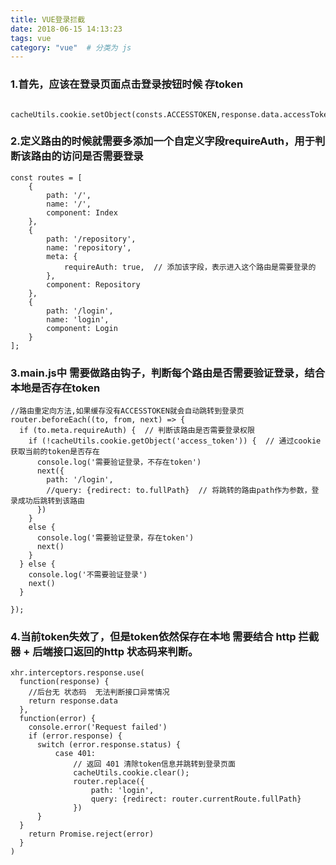 ```yaml
---
title: VUE登录拦截
date: 2018-06-15 14:13:23
tags: vue
category: "vue"  # 分类为 js
---
```





### **1.首先，应该在登录页面点击登录按钮时候 存token**
```
 cacheUtils.cookie.setObject(consts.ACCESSTOKEN,response.data.accessToken);
```

<!-- more -->

### **2.定义路由的时候就需要多添加一个自定义字段requireAuth，用于判断该路由的访问是否需要登录**
```
const routes = [
    {
        path: '/',
        name: '/',
        component: Index
    },
    {
        path: '/repository',
        name: 'repository',
        meta: {
            requireAuth: true,  // 添加该字段，表示进入这个路由是需要登录的
        },
        component: Repository
    },
    {
        path: '/login',
        name: 'login',
        component: Login
    }
];
```
### **3.main.js中 需要做路由钩子，判断每个路由是否需要验证登录，结合本地是否存在token**
```
//路由重定向方法,如果缓存没有ACCESSTOKEN就会自动跳转到登录页
router.beforeEach((to, from, next) => {
  if (to.meta.requireAuth) {  // 判断该路由是否需要登录权限
    if (!cacheUtils.cookie.getObject('access_token')) {  // 通过cookie获取当前的token是否存在
      console.log('需要验证登录，不存在token')
      next({
        path: '/login',
        //query: {redirect: to.fullPath}  // 将跳转的路由path作为参数，登录成功后跳转到该路由
      })
    }
    else {
      console.log('需要验证登录，存在token')
      next()
    }
  } else {
    console.log('不需要验证登录')
    next()
  }

});
```


### **4.当前token失效了，但是token依然保存在本地 需要结合 http 拦截器 + 后端接口返回的http 状态码来判断。**

```
xhr.interceptors.response.use(
  function(response) {
    //后台无 状态码  无法判断接口异常情况
    return response.data
  },
  function(error) {
    console.error('Request failed')
    if (error.response) {
      switch (error.response.status) {
          case 401:
              // 返回 401 清除token信息并跳转到登录页面
              cacheUtils.cookie.clear();
              router.replace({
                  path: 'login',
                  query: {redirect: router.currentRoute.fullPath}
              })
      }
  }
    return Promise.reject(error)
  }
)
```
 
 